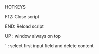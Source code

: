 HOTKEYS

F12: Close script

END: Reload script

UP : window always on top

` : select first input field and delete content
